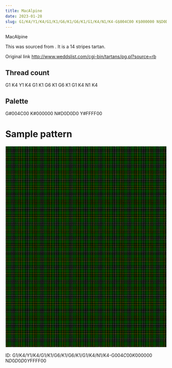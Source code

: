 ```yaml
---
title: MacAlpine
date: 2023-01-28
slug: G1/K4/Y1/K4/G1/K1/G6/K1/G6/K1/G1/K4/N1/K4-G$004C00 K$000000 N$D0D0D0 Y$FFFF00
---
```

MacAlpine

This was sourced from <no value>.  It is a 14 stripes tartan.

Original link http://www.weddslist.com/cgi-bin/tartans/pg.pl?source=rb

## Thread count
G1 K4 Y1 K4 G1 K1 G6 K1 G6 K1 G1 K4 N1 K4

## Palette
G#004C00 K#000000 N#D0D0D0 Y#FFFF00

# Sample pattern

![Tartan detail](tartan.png "G1 K4 Y1 K4 G1 K1 G6 K1 G6 K1 G1 K4 N1 K4 tartan")

ID: G1/K4/Y1/K4/G1/K1/G6/K1/G6/K1/G1/K4/N1/K4-G$004C00 K$000000 N$D0D0D0 Y$FFFF00
